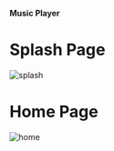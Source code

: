 **Music Player** 
# Splash Page 
![splash](https://github.com/user-attachments/assets/913a4143-ca1f-4247-92cd-79fd1cf66f02)

# Home Page

![home](https://github.com/user-attachments/assets/3129e995-6e96-45e8-966a-cabb575f4d3c)

